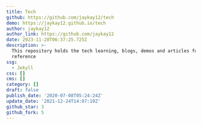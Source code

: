 ```yaml
---
title: Tech
github: https://github.com/jaykay12/tech
demo: https://jaykay12.github.io/tech
author: jaykay12
author_link: https://github.com/jaykay12
date: 2023-11-28T06:37:25.725Z
description: >-
  This repository holds the tech learning, blogs, demos and articles for future
  reference
ssg:
  - Jekyll
css: []
cms: []
category: []
draft: false
publish_date: '2020-07-08T05:24:24Z'
update_date: '2021-12-24T14:07:10Z'
github_star: 3
github_fork: 5
---
```

